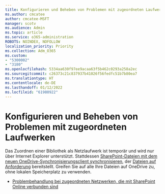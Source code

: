 ```yaml
---
title: Konfigurieren und Beheben von Problemen mit zugeordneten Laufwerken
ms.author: cmcatee
author: cmcatee-MSFT
manager: scotv
ms.audience: Admin
ms.topic: article
ms.service: o365-administration
ROBOTS: NOINDEX, NOFOLLOW
localization_priority: Priority
ms.collection: Adm_O365
ms.custom:
- "5300002"
- "3180"
ms.openlocfilehash: 5334aa630f97ee9acaa63f5b462c0293a258a2ec
ms.sourcegitcommit: c26373c21c837937b41026f56fedfc51b7b80ea7
ms.translationtype: HT
ms.contentlocale: de-DE
ms.lasthandoff: 01/12/2022
ms.locfileid: "61980922"
---
```

# <a name="configure-and-troubleshoot-mapped-network-drives"></a>Konfigurieren und Beheben von Problemen mit zugeordneten Laufwerken

Das Zuordnen einer Bibliothek als Netzlaufwerk ist temporär und wird nur über Internet Explorer unterstützt. Stattdessen [SharePoint-Dateien mit dem neuen OneDrive-Synchronisierungsclient synchronisieren](https://support.office.com/article/6de9ede8-5b6e-4503-80b2-6190f3354a88), der [Dateien auf Anforderung](https://support.office.com/article/0e6860d3-d9f3-4971-b321-7092438fb38e) bereitstellt. Greifen Sie auf alle Ihre Dateien auf OneDrive zu, ohne lokalen Speicherplatz zu verwenden.

- [Problembehandlung bei zugeordneten Netzwerken, die mit SharePoint Online verbunden sind](https://docs.microsoft.com/sharepoint/support/administration/troubleshoot-mapped-network-drives)
